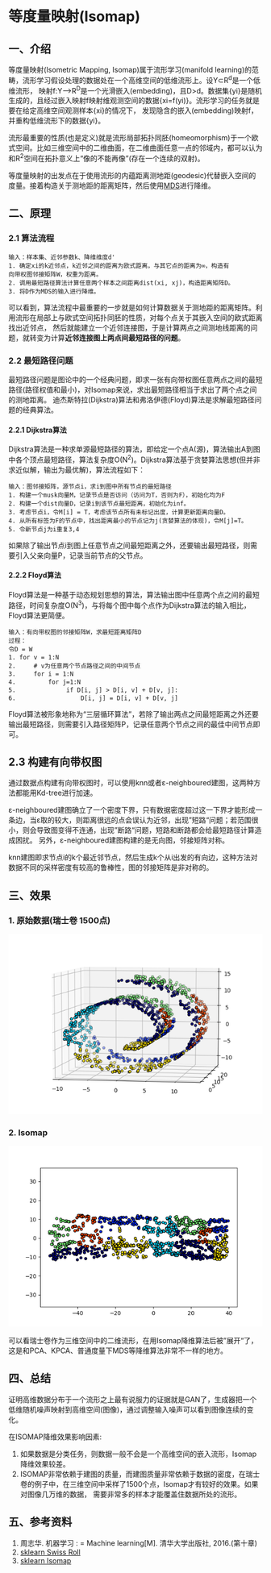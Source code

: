 # 等度量映射(Isomap)
## 一、介绍
等度量映射(Isometric Mapping, Isomap)属于流形学习(manifold learning)的范畴，流形学习假设处理的数据处在一个高维空间的低维流形上。设Y⊂R<sup>d</sup>是一个低维流形，
映射f:Y-->R<sup>D</sup>是一个光滑嵌入(embedding)，且D>d。数据集{yi}是随机生成的，且经过嵌入映射f映射维观测空间的数据{xi=f(yi)}。流形学习的任务就是要在给定高维空间观测样本{xi}的情况下，
发现隐含的嵌入(embedding)映射f，并重构低维流形下的数据{yi}。

流形最重要的性质(也是定义)就是流形局部拓扑同胚(homeomorphism)于一个欧式空间。比如三维空间中的二维曲面，在二维曲面任意一点的邻域内，都可以认为和R<sup>2</sup>空间在拓扑意义上“像的不能再像”(存在一个连续的双射)。

等度量映射的出发点在于使用流形的内蕴距离测地距(geodesic)代替嵌入空间的度量。接着构造关于测地距的距离矩阵，然后使用[MDS](../docs/MDS.md)进行降维。

## 二、原理
### 2.1 算法流程
```
输入：样本集、近邻参数k、降维维度d'
1. 确定xi的k近邻点，k近邻之间的距离为欧式距离，与其它点的距离为∞，构造有
向带权图邻接矩阵W，权重为距离。
2. 调用最短路径算法计算任意两个样本之间距离dist(xi, xj)，构造距离矩阵D。
3. 将D作为MDS的输入进行降维。

```
可以看到，算法流程中最重要的一步就是如何计算数据关于测地距的距离矩阵。利用流形在局部上与欧式空间拓扑同胚的性质，对每个点关于其嵌入空间的欧式距离找出近邻点，
然后就能建立一个近邻连接图，于是计算两点之间测地线距离的问题，就转变为计算**近邻连接图上两点间最短路径的问题**。


### 2.2 最短路径问题
最短路径问题是图论中的一个经典问题，即求一张有向带权图任意两点之间的最短路径(路径权值和最小)，对Isomap来说，求出最短路径相当于求出了两个点之间的测地距离。
迪杰斯特拉(Dijkstra)算法和弗洛伊德(Floyd)算法是求解最短路径问题的经典算法。

#### 2.2.1 Dijkstra算法
Dijkstra算法是一种求单源最短路径的算法，即给定一个点A(源)，算法输出A到图中各个顶点最短路径，算法复杂度O(N<sup>2</sup>)。Dijkstra算法基于贪婪算法思想(但并非求近似解，输出为最优解)，算法流程如下：
```
输入：图邻接矩阵，源节点i，求i到图中所有节点的最短路径
1. 构建一个musk向量M，记录节点是否访问（访问为T，否则为F），初始化均为F
2. 构建一个dist向量D，记录i到该节点最短距离，初始化为inf。
3. 考虑节点i，令M[i] = T，考虑该节点所有未标记出度，计算更新距离向量D。
4. 从所有标签为F的节点中，找出距离最小的节点记为j(贪婪算法的体现)，令M[j]=T。
5. 令新节点j为i重复3,4
```
如果除了输出节点i到图上任意节点之间最短距离之外，还要输出最短路径，则需要引入父亲向量P，记录当前节点的父节点。

#### 2.2.2 Floyd算法
Floyd算法是一种基于动态规划思想的算法，算法输出图中任意两个点之间的最短路径，时间复杂度O(N<sup>3</sup>)，与将每个图中每个点作为Dijkstra算法的输入相比，Floyd算法更简便。

```
输入：有向带权图的邻接矩阵W，求最短距离矩阵D
过程：
令D = W
1. for v = 1:N
2.     # v为任意两个节点路径之间的中间节点
3.     for i = 1:N
4.         for j=1:N
5.              if D[i, j] > D[i, v] + D[v, j]:
6.                  D[i, j] = D[i, v] + D[v, j]            

```
Floyd算法被形象地称为“三层循环算法”，若除了输出两点之间最短距离之外还要输出最短路径，则需要引入路径矩阵P，记录任意两个节点之间的最佳中间节点即可。

## 2.3 构建有向带权图
通过数据点构建有向带权图时，可以使用knn或者ε-neighboured建图，这两种方法都能用Kd-tree进行加速。

ε-neighboured建图确立了一个密度下界，只有数据密度超过这一下界才能形成一条边，当ε取的较大，则距离很远的点会误认为近邻，出现”短路“问题；若范围很小，则会导致图变得不连通，出现”断路“问题，短路和断路都会给最短路径计算造成困扰。
另外，ε-neighboured建图构建的是无向图，邻接矩阵对称。

knn建图即求节点i的k个最近邻节点，然后生成k个从i出发的有向边，这种方法对数据不同的采样密度有较高的鲁棒性，图的邻接矩阵是非对称的。

## 三、效果
### 1. 原始数据(瑞士卷 1500点)

![origin-data](../results/Isomap/origin_data.png)

### 2. Isomap

![origin-data](../results/Isomap/isomap.png)

可以看瑞士卷作为三维空间中的二维流形，在用Isomap降维算法后被”展开“了，这是和PCA、KPCA、普通度量下MDS等降维算法非常不一样的地方。

## 四、总结
证明高维数据分布于一个流形之上最有说服力的证据就是GAN了，生成器把一个低维随机噪声映射到高维空间(图像)，通过调整输入噪声可以看到图像连续的变化。

在ISOMAP降维效果影响因素:
1. 如果数据是分类任务，则数据一般不会是一个高维空间的嵌入流形，Isomap降维效果较差。
2. ISOMAP非常依赖于建图的质量，而建图质量非常依赖于数据的密度，在瑞士卷的例子中，在三维空间中采样了1500个点，Isomap才有较好的效果。如果对图像几万维的数据，
需要非常多的样本才能覆盖住数据所处的流形。


## 五、参考资料
1. 周志华. 机器学习 : = Machine learning[M]. 清华大学出版社, 2016.(第十章)
2. [sklearn Swiss Roll](https://scikit-learn.org/stable/modules/generated/sklearn.datasets.make_swiss_roll.html)
3. [sklearn Isomap](https://scikit-learn.org/stable/modules/generated/sklearn.manifold.Isomap.html)



